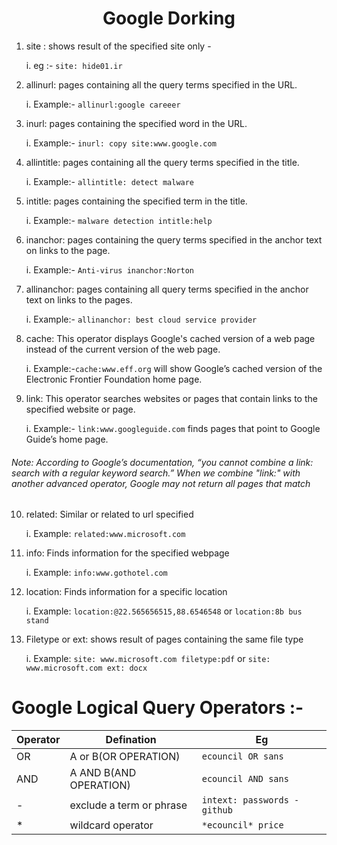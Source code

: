 <center><h1> Google Dorking</h1></center>

1. site : shows result of the specified site only - 
	
	i. eg :- `site: hide01.ir`

2. allinurl:  pages containing all the query terms specified in the URL. 

	i. Example:- `allinurl:google careeer`

3. inurl:  pages containing the specified word in the URL.

	i. Example:- `inurl: copy site:www.google.com `

4. allintitle: pages containing all the query terms specified in the title.

	i. Example:- `allintitle: detect malware`

5. intitle: pages containing the specified term in the title.

	i. Example:- `malware detection intitle:help` 

6. inanchor: pages containing the query terms specified in the anchor text on links to the page.

	i. Example:- `Anti-virus inanchor:Norton`

7. allinanchor: pages containing all query terms specified in the anchor text on links to the pages.

	i. Example:- `allinanchor: best cloud service provider`

8. cache: This operator displays Google's cached version of a web page instead of the current version of the web page.

	i. Example:-`cache:www.eff.org` will show Google’s cached version of the Electronic Frontier Foundation home page.

9. link: This operator searches websites or pages that contain links to the specified website or page.

	i. Example:- `link:www.googleguide.com` finds pages that point to Google Guide’s home page.

###### *Note: According to Google’s documentation, “you cannot combine a link: search with a regular keyword search.” When we combine "link:" with another advanced operator, Google may not return all pages that match*

10. related: Similar or related to url specified

	i. Example: `related:www.microsoft.com`

11. info: Finds information for the specified webpage 
	
	i. Example: `info:www.gothotel.com`

12. location: Finds information for a specific location

	i. Example: `location:@22.565656515,88.6546548` or `location:8b bus stand`

13. Filetype or ext: shows result of pages containing the same file type

	i. Example: `site: www.microsoft.com filetype:pdf` or `site: www.microsoft.com ext: docx`



  

# Google Logical Query Operators :-
|Operator | Defination | Eg|
|---------|------------|---|
| OR              | A or B(OR OPERATION)| `ecouncil OR sans`|
|   AND         |  A AND B(AND OPERATION) | `ecouncil AND sans`|
| - | exclude a term or phrase | `intext: passwords -github`|
|* | wildcard operator|`*ecouncil* price`|